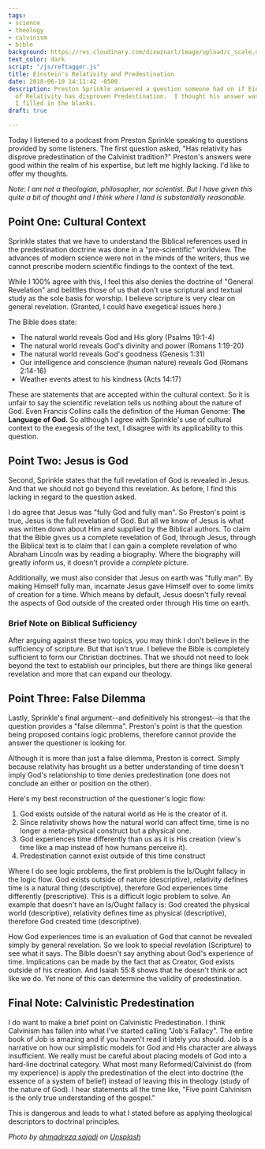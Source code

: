 ```yaml
---
tags:
- science
- theology
- calvinism
- bible
background: https://res.cloudinary.com/dixwznarl/image/upload/c_scale,q_auto:good,w_2048/notebook/space-time.jpg
text_color: dark
script: "/js/reftagger.js"
title: Einstein's Relativity and Predestination
date: 2018-06-10 14:11:42 -0500
description: Preston Sprinkle answered a question someone had on if Einstein's Theory
  of Relativity has disproven Predestination.  I thought his answer was lacking, so
  I filled in the blanks.
draft: true

---
```

Today I listened to a podcast from Preston Sprinkle speaking to questions provided by some listeners. The first question asked, "Has relativity has disprove predestination of the Calvinist tradition?" Preston's answers were good within the realm of his expertise, but left me highly lacking. I'd like to offer my thoughts.

_Note: I am not a theologian, philosopher, nor scientist. But I have given this quite a bit of thought and I think where I land is substantially reasonable._

## Point One: Cultural Context

Sprinkle states that we have to understand the Biblical references used in the predestination doctrine was done in a "pre-scientific" worldview. The advances of modern science were not in the minds of the writers, thus we cannot prescribe modern scientific findings to the context of the text.

While I 100% agree with this, I feel this also denies the doctrine of "General Revelation" and belittles those of us that don't use scriptural and textual study as the sole basis for worship. I believe scripture is very clear on general revelation. (Granted, I could have exegetical issues here.)

The Bible does state:

* The natural world reveals God and His glory (Psalms 19:1-4)
* The natural world reveals God's divinity and power (Romans 1:19-20)
* The natural world reveals God's goodness (Genesis 1:31)
* Our intelligence and conscience (human nature) reveals God (Romans 2:14-16)
* Weather events attest to his kindness (Acts 14:17)

These are statements that are accepted within the cultural context. So it is unfair to say the scientific revelation tells us nothing about the nature of God. Even Francis Collins calls the definition of the Human Genome: **The Language of God.** So although I agree with Sprinkle's use of cultural context to the exegesis of the text, I disagree with its applicability to this question.

## Point Two: Jesus is God

Second, Sprinkle states that the full revelation of God is revealed in Jesus. And that we should not go beyond this revelation. As before, I find this lacking in regard to the question asked.

I do agree that Jesus was "fully God and fully man". So Preston's point is true, Jesus is the full revelation of God. But all we know of Jesus is what was written down about Him and supplied by the Biblical authors. To claim that the Bible gives us a complete revelation of God, through Jesus, through the Biblical text is to claim that I can gain a complete revelation of who Abraham Lincoln was by reading a biography. Where the biography will greatly inform us, it doesn't provide a _complete_ picture.

Additionally, we must also consider that Jesus on earth was "fully man". By making Himself fully man, incarnate Jesus gave Himself over to some limits of creation for a time. Which means by default, Jesus doesn't fully reveal the aspects of God outside of the created order through His time on earth.

### Brief Note on Biblical Sufficiency

After arguing against these two topics, you may think I don't believe in the sufficiency of scripture. But that isn't true. I believe the Bible is completely sufficient to form our Christian doctrines. That we should not need to look beyond the text to establish our principles, but there are things like general revelation and more that can expand our theology.

## Point Three: False Dilemma

Lastly, Sprinkle's final argument--and definitively his strongest--is that the question provides a "false dilemma". Preston's point is that the question being proposed contains logic problems, therefore cannot provide the answer the questioner is looking for.

Although it is more than just a false dilemma, Preston is correct. Simply because relativity has brought us a better understanding of time doesn't imply God's relationship to time denies predestination (one does not conclude an either or position on the other).

Here's my best reconstruction of the questioner's logic flow:

1. God exists outside of the natural world as He is the creator of it.
2. Since relativity shows how the natural world can affect time, time is no longer a meta-physical construct but a physical one.
3. God experiences time differently than us as it is His creation (view's time like a map instead of how humans perceive it).
4. Predestination cannot exist outside of this time construct

Where I do see logic problems, the first problem is the Is/Ought fallacy in the logic flow. God exists outside of nature (descriptive), relativity defines time is a natural thing (descriptive), therefore God experiences time differently (prescriptive). This is a difficult logic problem to solve. An example that doesn't have an Is/Ought fallacy is: God created the physical world (descriptive), relativity defines time as physical (descriptive), therefore God created time (descriptive).

How God experiences time is an evaluation of God that cannot be revealed simply by general revelation. So we look to special revelation (Scripture) to see what it says. The Bible doesn't say anything about God's experience of time. Implications can be made by the fact that as Creator, God exists outside of his creation. And Isaiah 55:8 shows that he doesn't think or act like we do. Yet none of this can determine the validity of predestination.

## Final Note: Calvinistic Predestination

I do want to make a brief point on Calvinistic Predestination. I think Calvinism has fallen into what I've started calling "Job's Fallacy". The entire book of Job is amazing and if you haven't read it lately you should. Job is a narrative on how our simplistic models for God and His character are always insufficient. We really must be careful about placing models of God into a hard-line doctrinal category. What most many Reformed/Calvinist do (from my experience) is apply the predestination of the elect into doctrine (the essence of a system of belief) instead of leaving this in theology (study of the nature of God). I hear statements all the time like, "Five point Calvinism is the only true understanding of the gospel."

This is dangerous and leads to what I stated before as applying theological descriptors to doctrinal principles.

_Photo by_ [_ahmadreza sajadi_](https://unsplash.com/photos/55xd_uiUYEE) _on_ [_Unsplash_](https://unsplash.com/)